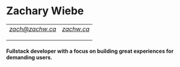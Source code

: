 # Zachary Wiebe
<table>
<tr>
<td><a href="mailto:zach@zachw.ca"><i>zach@zachw.ca</i></p></td>
<td><a href="zachw.ca"><i>zachw.ca</i></p></td>
</tr>
</table>


#### Fullstack developer with a focus on building great experiences for demanding users.
